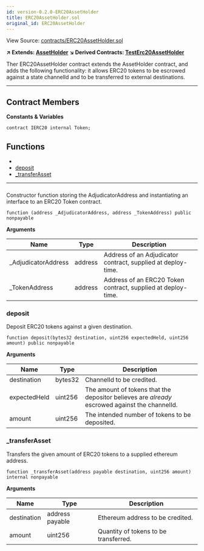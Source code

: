 ```yaml
---
id: version-0.2.0-ERC20AssetHolder
title: ERC20AssetHolder.sol
original_id: ERC20AssetHolder
---
```


View Source: [contracts/ERC20AssetHolder.sol](https://github.com/statechannels/monorepo/tree/master/packages/nitro-protocol/contracts/ERC20AssetHolder.sol)

**↗ Extends: [AssetHolder](AssetHolder.md)**
**↘ Derived Contracts: [TestErc20AssetHolder](TestErc20AssetHolder.md)**

Ther ERC20AssetHolder contract extends the AssetHolder contract, and adds the following functionality: it allows ERC20 tokens to be escrowed against a state channelId and to be transferred to external destinations.

---

## Contract Members
**Constants & Variables**

```solidity
contract IERC20 internal Token;

```

## Functions

- [](#)
- [deposit](#deposit)
- [_transferAsset](#_transferasset)

---

### 

Constructor function storing the AdjudicatorAddress and instantiating an interface to an ERC20 Token contract.

```solidity
function (address _AdjudicatorAddress, address _TokenAddress) public nonpayable
```

**Arguments**

| Name        | Type           | Description  |
| ------------- |------------- | -----|
| _AdjudicatorAddress | address | Address of an Adjudicator  contract, supplied at deploy-time. | 
| _TokenAddress | address | Address of an ERC20 Token  contract, supplied at deploy-time. | 

### deposit

Deposit ERC20 tokens against a given destination.

```solidity
function deposit(bytes32 destination, uint256 expectedHeld, uint256 amount) public nonpayable
```

**Arguments**

| Name        | Type           | Description  |
| ------------- |------------- | -----|
| destination | bytes32 | ChannelId to be credited. | 
| expectedHeld | uint256 | The amount of tokens that the depositor believes are _already_ escrowed against the channelId. | 
| amount | uint256 | The intended number of tokens to be deposited. | 

### _transferAsset

Transfers the given amount of ERC20 tokens to a supplied ethereum address.

```solidity
function _transferAsset(address payable destination, uint256 amount) internal nonpayable
```

**Arguments**

| Name        | Type           | Description  |
| ------------- |------------- | -----|
| destination | address payable | Ethereum address to be credited. | 
| amount | uint256 | Quantity of tokens to be transferred. | 

